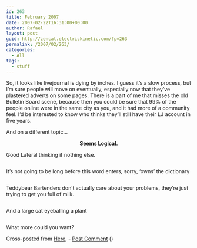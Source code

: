 ```yaml
---
id: 263
title: February 2007
date: 2007-02-22T16:31:00+00:00
author: Rafael
layout: post
guid: http://zencat.electrickinetic.com/?p=263
permalink: /2007/02/263/
categories:
  - All
tags:
  - stuff
---
```

So, it looks like livejournal is dying by inches. I guess it’s a slow process, but I’m sure people will move on eventually, especially now that they’ve plastered adverts on some pages. There is a part of me that misses the old Bulletin Board scene, because then you could be sure that 99% of the people online were in the same city as you, and it had more of a community feel. I’d be interested to know who thinks they’ll still have their LJ account in five years.

And on a different topic…

<center><b>
Seems Logical.</b></center><img src="http://img.photobucket.com/albums/v384/zen_cat/s320x240.gif" alt="" />

Good Lateral thinking if nothing else.

<img src="http://img.photobucket.com/albums/v384/zen_cat/00019s75.jpg" alt="" />

It’s not going to be long before this word enters, sorry, ‘owns’ the dictionary

<img src="http://img.photobucket.com/albums/v384/zen_cat/pro_vs_noob.jpg" alt="" />

Teddybear Bartenders don’t actually care about your problems, they’re just trying to get you full of milk.

<img src="http://img.photobucket.com/albums/v384/zen_cat/s640x480.jpg" alt="" />

And a large cat eyeballing a plant

<img src="http://img.photobucket.com/albums/v384/zen_cat/lev100.jpg" alt="" />

What more could you want?

Cross-posted from <a href="http://zencat.electrickinetic.com">Here</a>, - <a href="http://zencat.electrickinetic.com/?p=151#comments"> Post Comment</a> (<img src="http://zencat.electrickinetic.com/wp-lj-comments.php?post_id=151" alt="" border="0" />)